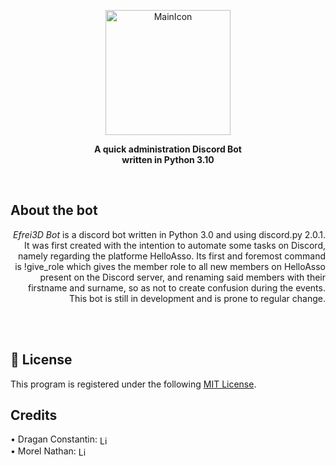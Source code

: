 <!-- <h1 align="center">SOLERIUM</h1> <br> -->

<!-- <a href="https://github.com/Dragan-Constantin/Projet-Transverse-L1S2" target="_blank"><p align="center"> <img alt="GitPoint" title="GameTitle" src="https://avatars.githubusercontent.com/u/102966862?v=4" width="225"></p></a> -->
<a href="https://github.com/Efrei3D/Discord-Bot" target="_blank"><p align="center"> <img alt="MainIcon" title="MainIcon" src="https://avatars.githubusercontent.com/u/102966862?v=4" width="200"></p></a>

<p align="center"><b>A quick administration Discord Bot <br>written in Python 3.10</b></p><br>

<h2 align="left">About the bot</h2>
<div style="text-align: right">
<i>Efrei3D Bot</i> is a discord bot written in Python 3.0 and using discord.py 2.0.1.
It was first created with the intention to automate some tasks on Discord, namely regarding the platforme HelloAsso.
Its first and foremost command is !give_role which gives the member role to all new members on HelloAsso present on the Discord server, and renaming said members with their firstname and surname, so as not to create confusion during the events.
This bot is still in development and is prone to regular change.
</div>

<br><br>
<h2 align="left">📜 License</h2>
This program is registered under the following <a href="https://github.com/Efrei3D/Discord-Bot/blob/main/LICENSE" target="_blank">MIT License</a>.

<br>
<h2 align="left">Credits</h2>
<p align="left">
  • Dragan Constantin:
  <a href="https://www.linkedin.com/in/dragan-constantin" target="_blank">
    <img align="center" alt="LinkedIn Profile" width="16px" src="https://raw.githubusercontent.com/Dragan-Constantin/myicons/main/linkedin-icon.png?token=AWLZ6NKTBE2KIUVET24RFFTB2RWYS">
  </a><br>
  • Morel Nathan:
  <a href="https://fr.linkedin.com/in/nathan-morel-4b993b1b7" target="_blank">
    <img align="center" alt="LinkedIn Profile" width="16px" src="https://raw.githubusercontent.com/Dragan-Constantin/myicons/main/linkedin-icon.png?token=AWLZ6NKTBE2KIUVET24RFFTB2RWYS">
  </a><br>
